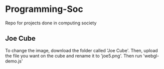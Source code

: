 # Programming-Soc
Repo for projects done in computing society

## Joe Cube

To change the image, download the folder called 'Joe Cube'. Then, upload the file you want on the cube and rename it to 'joe5.png'. Then run 'webgl-demo.js'
